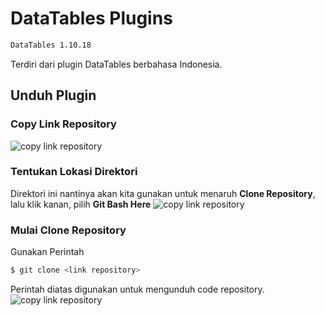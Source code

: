 # DataTables Plugins
```bash
DataTables 1.10.18
```
Terdiri dari plugin DataTables berbahasa Indonesia.

## Unduh Plugin
### Copy Link Repository
![copy link repository](https://user-images.githubusercontent.com/29445299/73582487-01a19e00-44c0-11ea-9836-e0b41531933b.png)

### Tentukan Lokasi Direktori
Direktori ini nantinya akan kita gunakan untuk menaruh **Clone Repository**, lalu klik kanan, pilih **Git Bash Here** 
![copy link repository](https://user-images.githubusercontent.com/29445299/73582926-0b2c0580-44c2-11ea-897c-0db3107076bf.png)

### Mulai Clone Repository
Gunakan Perintah
```bash
$ git clone <link repository>
```
Perintah diatas digunakan untuk mengunduh code repository.
![copy link repository](https://user-images.githubusercontent.com/29445299/73583214-8346fb00-44c3-11ea-8e5f-652ea7091681.png)